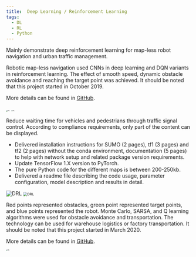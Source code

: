 ```yaml
---
title:  Deep Learning / Reinforcement Learning
tags:
  - DL
  - RL
  - Python
---
```


Mainly demonstrate deep reinforcement learning for map-less robot navigation and urban traffic management. 

<!--more-->

Robotic map-less navigation used CNNs in deep learning and DQN variants in reinforcement learning. The effect of smooth speed, dynamic obstacle avoidance and reaching the target point was achieved. It should be noted that this project started in October 2019. 

More details can be found in [GitHub](https://github.com/HJCM-2/Projects/tree/main/dueling_6000).

<img src="https://hj-1304143905.cos.ap-shanghai.myqcloud.com/drl/001.png" alt="DRL" style="zoom:23%;" />

<img src="https://hj-1304143905.cos.ap-shanghai.myqcloud.com/drl/002.png" alt="DRL" style="zoom:21%;" />

Reduce waiting time for vehicles and pedestrians through traffic signal control. According to compliance requirements, only part of the content can be displayed. 

* Delivered installation instructions for SUMO (2 pages), tf1 (3 pages) and tf2 (2 pages) without the conda environment, documentation (5 pages) to help with network setup and related package version requirements.
* Update TensorFlow 1.X version to PyTorch.
* The pure Python code for the different maps is between 200-250kb.
* Delivered a readme file describing the code usage, parameter configuration, model description and results in detail.

<img src="https://hj-1304143905.cos.ap-shanghai.myqcloud.com/drl/003.png" alt="DRL" style="zoom:99%;" />

<img src="https://hj-1304143905.cos.ap-shanghai.myqcloud.com/drl/004.png" alt="DRL" style="zoom:68%;" />



Red points represented obstacles, green point represented target points, and blue points represented the robot. Monte Carlo, SARSA, and Q learning algorithms were used for obstacle avoidance and transportation. The technology can be used for warehouse logistics or factory transportation. It should be noted that this project started in March 2020. 

More details can be found in [GitHub](https://github.com/HJCM-2/Projects/tree/main/frozen_lake).

<img src="https://hj-1304143905.cos.ap-shanghai.myqcloud.com/drl/005.png" alt="DRL" style="zoom:21.5%;" />
